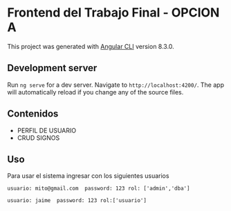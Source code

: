 # Frontend del Trabajo Final - OPCION A

This project was generated with [Angular CLI](https://github.com/angular/angular-cli) version 8.3.0.

## Development server

Run `ng serve` for a dev server. Navigate to `http://localhost:4200/`. The app will automatically reload if you change any of the source files.

## Contenidos
* PERFIL DE USUARIO
* CRUD SIGNOS

## Uso
Para usar el sistema ingresar con los siguientes usuarios

```
usuario: mito@gmail.com  password: 123 rol: ['admin','dba']
```
```
usuario: jaime  password: 123 rol:['usuario']
```
